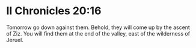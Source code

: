 # II Chronicles 20:16

Tomorrow go down against them. Behold, they will come up by the ascent of Ziz. You will find them at the end of the valley, east of the wilderness of Jeruel.
